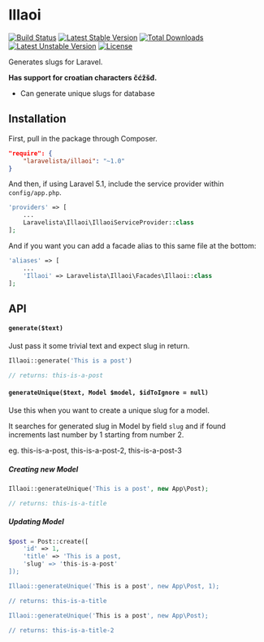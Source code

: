 # Illaoi

[![Build Status](https://travis-ci.org/laravelista/Illaoi.svg)](https://travis-ci.org/laravelista/Illaoi) [![Latest Stable Version](https://poser.pugx.org/laravelista/illaoi/v/stable)](https://packagist.org/packages/laravelista/illaoi) [![Total Downloads](https://poser.pugx.org/laravelista/illaoi/downloads)](https://packagist.org/packages/laravelista/illaoi) [![Latest Unstable Version](https://poser.pugx.org/laravelista/illaoi/v/unstable)](https://packagist.org/packages/laravelista/illaoi) [![License](https://poser.pugx.org/laravelista/illaoi/license)](https://packagist.org/packages/laravelista/illaoi)

Generates slugs for Laravel.

**Has support for croatian characters čćžšđ.**

- Can generate unique slugs for database

##  Installation

First, pull in the package through Composer.

```json
"require": {
    "laravelista/illaoi": "~1.0"
}
```

And then, if using Laravel 5.1, include the service provider within `config/app.php`.

```php
'providers' => [
    ...
    Laravelista\Illaoi\IllaoiServiceProvider::class
];
```

And if you want you can add a facade alias to this same file at the bottom:

```php
'aliases' => [
    ...
    'Illaoi' => Laravelista\Illaoi\Facades\Illaoi::class
];
```

## API

#### `generate($text)`

Just pass it some trivial text and expect slug in return.

```php
Illaoi::generate('This is a post')

// returns: this-is-a-post
```

#### `generateUnique($text, Model $model, $idToIgnore = null)`

Use this when you want to create a unique slug for a model.

It searches for generated slug in Model by field `slug` and if found increments last number by  1 starting from number 2.

eg. this-is-a-post, this-is-a-post-2, this-is-a-post-3

##### Creating new Model

```php
Illaoi::generateUnique('This is a post', new App\Post);

// returns: this-is-a-title
```

##### Updating Model

```php
$post = Post::create([
    'id' => 1,
    'title' => 'This is a post,
    'slug' => 'this-is-a-post'
]);

Illaoi::generateUnique('This is a post', new App\Post, 1);

// returns: this-is-a-title

Illaoi::generateUnique('This is a post', new App\Post);

// returns: this-is-a-title-2
```